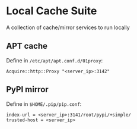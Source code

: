 # Local Cache Suite

A collection of cache/mirror services to run locally

## APT cache

Define in `/etc/apt/apt.conf.d/01proxy`:

```
Acquire::http::Proxy "<server_ip>:3142"
```

## PyPI mirror

Define in `$HOME/.pip/pip.conf`:

```
index-url = <server_ip>:3141/root/pypi/+simple/
trusted-host = <server_ip>
```
